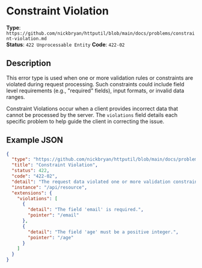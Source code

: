 # Constraint Violation

**Type**: `https://github.com/nickbryan/httputil/blob/main/docs/problems/constraint-violation.md`  
**Status**: `422 Unprocessable Entity`
**Code**: `422-02`

## Description

This error type is used when one or more validation rules or constraints are violated during request processing. Such constraints could include field level requirements (e.g., "required" fields), input formats, or invalid data ranges.

Constraint Violations occur when a client provides incorrect data that cannot be processed by the server. The `violations` field details each specific problem to help guide the client in correcting the issue.

## Example JSON

```json
{
  "type": "https://github.com/nickbryan/httputil/blob/main/docs/problems/constraint-violation.md",
  "title": "Constraint Violation",
  "status": 422,
  "code": "422-02",
  "detail": "The request data violated one or more validation constraints",
  "instance": "/api/resource",
  "extensions": {
    "violations": [
      {
        "detail": "The field 'email' is required.",
        "pointer": "/email"
      },
      {
        "detail": "The field 'age' must be a positive integer.",
        "pointer": "/age"
      }
    ]
  }
}
```
